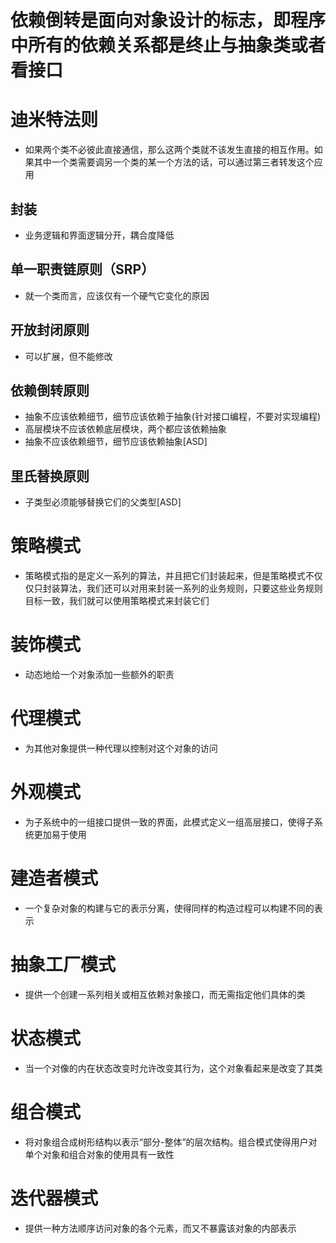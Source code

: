 # 依赖倒转是面向对象设计的标志，即程序中所有的依赖关系都是终止与抽象类或者看接口
# 迪米特法则
* 如果两个类不必彼此直接通信，那么这两个类就不该发生直接的相互作用。如果其中一个类需要调另一个类的某一个方法的话，可以通过第三者转发这个应用
## 封装
- 业务逻辑和界面逻辑分开，耦合度降低
## 单一职责链原则（SRP）
* 就一个类而言，应该仅有一个硬气它变化的原因
## 开放封闭原则
* 可以扩展，但不能修改
## 依赖倒转原则
* 抽象不应该依赖细节，细节应该依赖于抽象(针对接口编程，不要对实现编程)
* 高层模块不应该依赖底层模块，两个都应该依赖抽象
* 抽象不应该依赖细节，细节应该依赖抽象[ASD]
## 里氏替换原则
* 子类型必须能够替换它们的父类型[ASD]

# 策略模式
* 策略模式指的是定义一系列的算法，并且把它们封装起来，但是策略模式不仅仅只封装算法，我们还可以对用来封装一系列的业务规则，只要这些业务规则目标一致，我们就可以使用策略模式来封装它们
# 装饰模式
* 动态地给一个对象添加一些额外的职责
# 代理模式
* 为其他对象提供一种代理以控制对这个对象的访问
# 外观模式
* 为子系统中的一组接口提供一致的界面，此模式定义一组高层接口，使得子系统更加易于使用
# 建造者模式
* 一个复杂对象的构建与它的表示分离，使得同样的构造过程可以构建不同的表示
# 抽象工厂模式
* 提供一个创建一系列相关或相互依赖对象接口，而无需指定他们具体的类
# 状态模式
* 当一个对像的内在状态改变时允许改变其行为，这个对象看起来是改变了其类
# 组合模式
* 将对象组合成树形结构以表示“部分-整体”的层次结构。组合模式使得用户对单个对象和组合对象的使用具有一致性
# 迭代器模式
* 提供一种方法顺序访问对象的各个元素，而又不暴露该对象的内部表示